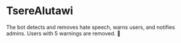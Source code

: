 # TsereAlutawi
 The bot detects and removes hate speech, warns users, and notifies admins. Users with 5 warnings are removed. 🚀
